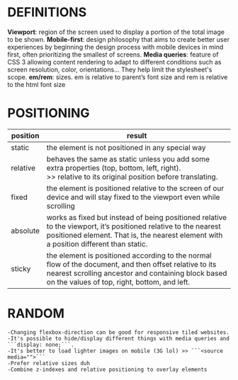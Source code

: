 
# DEFINITIONS

**Viewport**: region of the screen used to display a portion of the total image to be shown.
**Mobile-first**: design philosophy that aims to create better user experiences by beginning the design process with mobile devices in mind first, often prioritizing the smallest of screens.
**Media queries**: feature of CSS 3 allowing content rendering to adapt to different conditions such as screen resolution, color, orientations... They help limit the stylesheet's scope.
**em/rem**: sizes. em is relative to parent’s font size and rem is relative to the html font size

# POSITIONING
| position | result                                                                                                                                                                                                       |
|----------|--------------------------------------------------------------------------------------------------------------------------------------------------------------------------------------------------------------|
| static   | the element is not positioned in any special way                                                                                                                                                             |
| relative | behaves the same as static unless you add some extra properties (top, bottom, left, right).<br>>> relative to its original position before translating.                                                      |
| fixed    | the element is positioned relative to the screen of our device and will stay fixed to the viewport even while scrolling                                                                                      |
| absolute | works as fixed but instead of being positioned relative to the viewport, it’s positioned relative to the nearest positioned element. That is, the nearest element with a position different than static.     |
| sticky   | the element is positioned according to the normal flow of the document, and then offset relative to its nearest scrolling ancestor and containing block based on the values of top, right, bottom, and left. |


# RANDOM
	-Changing flexbox-direction can be good for responsive tiled websites.
	-It's possible to hide/display different things with media queries and ```display: none;```.
	-It's better to load lighter images on mobile (3G lol) >> ```<source media="">```
	-Prefer relative sizes duh
	-Combine z-indexes and relative positioning to overlay elements
